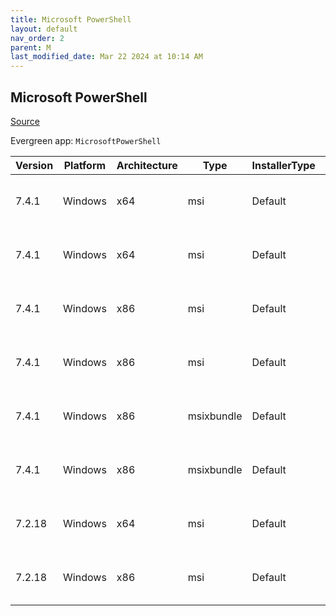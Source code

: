 ```yaml
---
title: Microsoft PowerShell
layout: default
nav_order: 2
parent: M
last_modified_date: Mar 22 2024 at 10:14 AM
---
```


## Microsoft PowerShell

[Source](https://docs.microsoft.com/powershell/)

Evergreen app: `MicrosoftPowerShell`

| Version | Platform | Architecture | Type       | InstallerType | Date       | Size      | URI                                                                                                                                                                                                    | Release |
| ------- | -------- | ------------ | ---------- | ------------- | ---------- | --------- | ------------------------------------------------------------------------------------------------------------------------------------------------------------------------------------------------------ | ------- |
| 7.4.1   | Windows  | x64          | msi        | Default       | 01/11/2024 | 108990464 | [https://github.com/PowerShell/PowerShell/releases/download/v7.4.1/PowerShell-7.4.1-win-x64.msi](https://github.com/PowerShell/PowerShell/releases/download/v7.4.1/PowerShell-7.4.1-win-x64.msi)       | LTS     |
| 7.4.1   | Windows  | x64          | msi        | Default       | 01/11/2024 | 108990464 | [https://github.com/PowerShell/PowerShell/releases/download/v7.4.1/PowerShell-7.4.1-win-x64.msi](https://github.com/PowerShell/PowerShell/releases/download/v7.4.1/PowerShell-7.4.1-win-x64.msi)       | Stable  |
| 7.4.1   | Windows  | x86          | msi        | Default       | 01/11/2024 | 100503552 | [https://github.com/PowerShell/PowerShell/releases/download/v7.4.1/PowerShell-7.4.1-win-x86.msi](https://github.com/PowerShell/PowerShell/releases/download/v7.4.1/PowerShell-7.4.1-win-x86.msi)       | LTS     |
| 7.4.1   | Windows  | x86          | msi        | Default       | 01/11/2024 | 100503552 | [https://github.com/PowerShell/PowerShell/releases/download/v7.4.1/PowerShell-7.4.1-win-x86.msi](https://github.com/PowerShell/PowerShell/releases/download/v7.4.1/PowerShell-7.4.1-win-x86.msi)       | Stable  |
| 7.4.1   | Windows  | x86          | msixbundle | Default       | 01/11/2024 | 324267442 | [https://github.com/PowerShell/PowerShell/releases/download/v7.4.1/PowerShell-7.4.1-win.msixbundle](https://github.com/PowerShell/PowerShell/releases/download/v7.4.1/PowerShell-7.4.1-win.msixbundle) | LTS     |
| 7.4.1   | Windows  | x86          | msixbundle | Default       | 01/11/2024 | 324267442 | [https://github.com/PowerShell/PowerShell/releases/download/v7.4.1/PowerShell-7.4.1-win.msixbundle](https://github.com/PowerShell/PowerShell/releases/download/v7.4.1/PowerShell-7.4.1-win.msixbundle) | Stable  |
| 7.2.18  | Windows  | x64          | msi        | Default       | 01/11/2024 | 105930752 | [https://github.com/PowerShell/PowerShell/releases/download/v7.2.18/PowerShell-7.2.18-win-x64.msi](https://github.com/PowerShell/PowerShell/releases/download/v7.2.18/PowerShell-7.2.18-win-x64.msi)   | LTS     |
| 7.2.18  | Windows  | x86          | msi        | Default       | 01/11/2024 | 96952320  | [https://github.com/PowerShell/PowerShell/releases/download/v7.2.18/PowerShell-7.2.18-win-x86.msi](https://github.com/PowerShell/PowerShell/releases/download/v7.2.18/PowerShell-7.2.18-win-x86.msi)   | LTS     |
